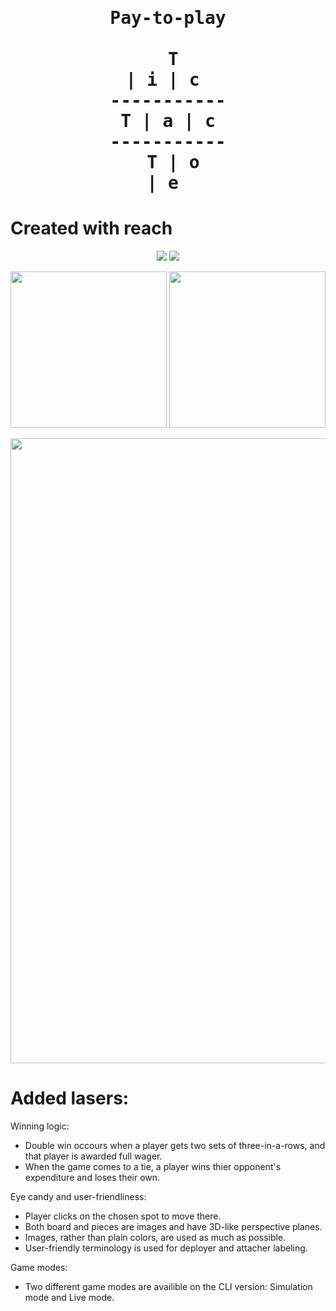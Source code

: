 
# <center><pre style="bakground-color:rgba(0,0,0,0);justify-content:center;width:250px;">Pay-to-play<br /><br />&nbsp;T | i | c&nbsp;<br />-----------<br />&nbsp;T | a | c&nbsp;<br />-----------<br />&nbsp;T | o | e&nbsp;</pre></center>
# Created with reach



<p align="center"> 
<img src="https://imgur.com/rmmnyFS.png">	
<img src="https://imgur.com/pTj7NM2.png">
</p>

<p align="center"> 
<img src="https://imgur.com/ksnlkCt.png" height="250wh">	
<img src="https://imgur.com/7o3qmPN.png" width="250wh">
</p>

<p align="center" height="500wh" width="1000wh"> 
<img src="https://imgur.com/S7wbGS1.png" width="1000px">	
</p>



# Added lasers:

Winning logic:
 - Double win occours when a player gets two sets of three-in-a-rows, and that player is awarded full wager.
 - When the game comes to a tie, a player wins thier opponent's expenditure and loses their own.

Eye candy and user-friendliness:
 - Player clicks on the chosen spot to move there.
 - Both board and pieces are images and have 3D-like perspective planes.
 - Images, rather than plain colors, are used as much as possible.
 - User-friendly terminology is used for deployer and attacher labeling.

Game modes:
 - Two different game modes are availible on the CLI version: Simulation mode and Live mode.

